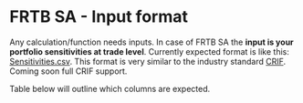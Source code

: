 # FRTB SA - Input format
Any calculation/function needs inputs. In case of FRTB SA the **input is your portfolio sensitivities at trade level**. Currently expected format is like this: [Sensitivities.csv](https://ultima-bi.s3.eu-west-2.amazonaws.com/frtb/Delta.csv). This format is very similar to the industry standard [CRIF](https://www.isda.org/a/aBzTE/The-Future-of-Risk-Capital-and-Margin.pdf). Coming soon full CRIF support. 

Table below will outline which columns are expected.